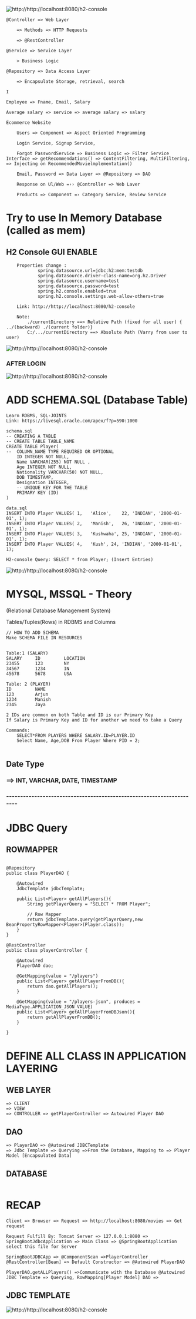 ![http://http://localhost:8080/h2-console](src/assets/5.PNG)
```
@Controller => Web Layer

    => Methods => HTTP Requests

    => @RestController

@Service => Service Layer

    > Business Logic

@Repository => Data Access Layer

    => Encapsulate Storage, retrieval, search

I

Employee => Fname, Email, Salary

Average salary => service => average salary => salary

Ecommerce Website

    Users => Component => Aspect Oriented Programming

    Login Service, Signup Service,

    Forgot PasswordService => Business Logic => Filter Service Interface => getRecommendations() => ContentFiltering, MultiFiltering, => Injecting on RecommendedMovielmplementation()

    Email, Password => Data Layer => @Repository => DAO

    Response on Ul/Web =›› @Controller => Web Laver

    Products => Component =› Category Service, Review Service
```
# Try to use In Memory Database (called as mem)

## H2 Console GUI ENABLE
```
    Properties change : 
            spring.datasource.url=jdbc:h2:mem:testdb
            spring.datasource.driver-class-name=org.h2.Driver
            spring.datasource.username=test
            spring.datasource.password=test
            spring.h2.console.enabled=true
            spring.h2.console.settings.web-allow-others=true

    Link: http://http://localhost:8080/h2-console
    
    Note:
        ./currentDirectory ==> Relative Path (fixed for all user) { ../(backward) ./(current folder)}
        C:/.../currentDirectory ==> Absolute Path (Varry from user to user)
```
![http://http://localhost:8080/h2-console](src/assets/2.PNG)
### AFTER LOGIN
![http://http://localhost:8080/h2-console](src/assets/3.PNG)

# ADD SCHEMA.SQL (Database Table)
```
Learn RDBMS, SQL-JOINTS
Link: https://livesql.oracle.com/apex/f?p=590:1000

schema.sql
-- CREATING A TABLE
-- CREATE TABLE TABLE_NAME
CREATE TABLE Player(
--  COLUMN_NAME TYPE REQUIRED OR OPTIONAL
    ID INTEGER NOT NULL,
    Name VARCHAR(255) NOT NULL ,
    Age INTEGER NOT NULL,
    Nationality VARCHAR(50) NOT NULL,
    DOB TIMESTAMP,
    Designation INTEGER,
    -- UNIQUE KEY FOR THE TABLE
    PRIMARY KEY (ID)
)

data.sql
INSERT INTO Player VALUES( 1,	'Alice',	22, 'INDIAN', '2000-01-01',	1);
INSERT INTO Player VALUES( 2,	'Manish',	26, 'INDIAN', '2000-01-01',	1);
INSERT INTO Player VALUES( 3,	'Kushwaha',	25, 'INDIAN', '2000-01-01',	1);
INSERT INTO Player VALUES( 4,	'Kush',	24, 'INDIAN', '2000-01-01',	1);

H2-console Query: SELECT * from Player; (Insert Entries)
```
![http://http://localhost:8080/h2-console](src/assets/4.PNG)

# MYSQL, MSSQL - Theory
(Relational Database Management System)

Tables/Tuples(Rows) in RDBMS and Columns
```
// HOW TO ADD SCHEMA
Make SCHEMA FILE IN RESOURCES


Table:1 (SALARY)
SALARY     ID         LOCATION
23455      123        NY
34567      1234       IN
45678      5678       USA

Table: 2 (PLAYER)
ID         NAME
123        Arjun
1234       Manish
2345       Jaya

2 IDs are common on both Table and ID is our Primary Key
If Salary is Primary Key and ID for another we need to take a Query

Commands:
    SELECT*FROM PLAYERS WHERE SALARY.ID=PLAYER.ID
    Select Name, Age,DOB From Player Where PID = 2;
    
```
 
## Date Type
### ==> INT, VARCHAR, DATE, TIMESTAMP

### ---------------------------------------------------------------------
# JDBC Query

## ROWMAPPER
```

@Repository
public class PlayerDAO {

    @Autowired
    JdbcTemplate jdbcTemplate;

    public List<Player> getAllPlayers(){
        String getPlayerQuery = "SELECT * FROM Player";

        // Row Mapper
        return jdbcTemplate.query(getPlayerQuery,new BeanPropertyRowMapper<Player>(Player.class));
    }
}

@RestController
public class playerController {

    @Autowired
    PlayerDAO dao;

    @GetMapping(value = "/players")
    public List<Player> getAllPlayerFromDB(){
        return dao.getAllPlayers();
    }

    @GetMapping(value = "/players-json", produces = MediaType.APPLICATION_JSON_VALUE)
    public List<Player> getAllPlayerFromDBJson(){
        return getAllPlayerFromDB();
    }

}
```

# DEFINE ALL CLASS IN APPLICATION LAYERING
## WEB LAYER
```
=> CLIENT
=> VIEW
=> CONTROLLER => getPlayerController => Autowired Player DAO
```
## DAO
```
=> PlayerDAO => @Autowired JDBCTemplate
=> Jdbc Template => Querying =>From the Database, Mapping to => Player Model [Encapsulated Data]
```
## DATABASE
```

```

# RECAP
```
Client => Browser => Request => http://localhost:8080/movies => Get request

Request Fulfill By: Tomcat Server => 127.0.0.1:8080 => SpringBootJdbcApplication => Main Class => @SpringBootApplication select this file for Server

SpringBootJDBCApp => @ComponentScan =>PlayerController @RestController[Bean] => Default Constructor => @Autowired PlayerDAO

PlayerDAO.getALLPlayers() =>Communicate with the Database @Autowired JDBC Template => Querying, RowMapping[Player Model] DAO =>
```
## JDBC TEMPLATE
![http://http://localhost:8080/h2-console](src/assets/6.PNG)
